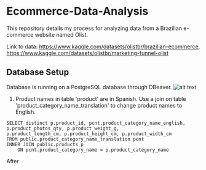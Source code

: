 # Ecommerce-Data-Analysis
This repository details my process for analyzing data from a Brazilian e-commerce website named Olist.

Link to data: https://www.kaggle.com/datasets/olistbr/brazilian-ecommerce, https://www.kaggle.com/datasets/olistbr/marketing-funnel-olist

## Database Setup
Database is running on a PostgreSQL database through DBeaver.
![alt text](https://dbeaver.io/wp-content/uploads/2015/09/beaver-head.png)
1. Product names in table 'product' are in Spanish. Use a join on table 'product_category_name_translation' to change product names to English.
```
SELECT distinct p.product_id, pcnt.product_category_name_english, p.product_photos_qty, p.product_weight_g,
p.product_length_cm, p.product_height_cm, p.product_width_cm
FROM public.product_category_name_translation pcnt 
INNER JOIN public.products p
	ON pcnt.product_category_name = p.product_category_name
```
After 
